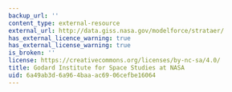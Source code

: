 ```yaml
---
backup_url: ''
content_type: external-resource
external_url: http://data.giss.nasa.gov/modelforce/strataer/
has_external_licence_warning: true
has_external_license_warning: true
is_broken: ''
license: https://creativecommons.org/licenses/by-nc-sa/4.0/
title: Godard Institute for Space Studies at NASA
uid: 6a49ab3d-6a96-4baa-ac69-06cefbe16064
---
```

